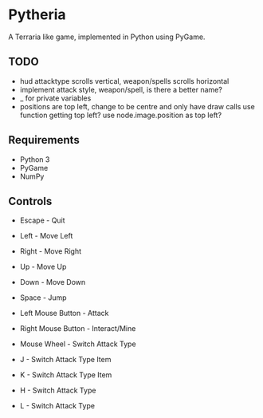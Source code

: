 Pytheria
=======

A Terraria like game, implemented in Python using PyGame.

## TODO

 * hud attacktype scrolls vertical, weapon/spells scrolls horizontal
 * implement attack style, weapon/spell, is there a better name?
 * _ for private variables
 * positions are top left, change to be centre and only have draw calls use function getting top left? use node.image.position as top left?

## Requirements

 * Python 3
 * PyGame
 * NumPy

## Controls

 * Escape - Quit
 
 * Left - Move Left
 * Right - Move Right
 * Up - Move Up
 * Down - Move Down
 * Space - Jump

 * Left Mouse Button - Attack
 * Right Mouse Button - Interact/Mine
 * Mouse Wheel - Switch Attack Type

 * J - Switch Attack Type Item
 * K - Switch Attack Type Item
 * H - Switch Attack Type
 * L - Switch Attack Type



